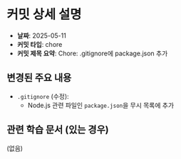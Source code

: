 # 커밋 상세 설명

- **날짜**: 2025-05-11
- **커밋 타입**: chore
- **커밋 제목 요약**: Chore: .gitignore에 package.json 추가

## 변경된 주요 내용

- `.gitignore` (수정):
    - Node.js 관련 파일인 `package.json`을 무시 목록에 추가

## 관련 학습 문서 (있는 경우)

(없음)
